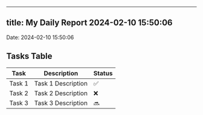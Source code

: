 
---
title: My Daily Report 2024-02-10 15:50:06
---

Date: 2024-02-10 15:50:06

## Tasks Table

| Task | Description | Status |
|------|-------------|--------|
| Task 1 | Task 1 Description | ✅ |
| Task 2 | Task 2 Description | ❌ |
| Task 3 | Task 3 Description | 🔜 |
